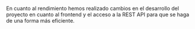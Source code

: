 En cuanto al rendimiento hemos realizado cambios en el desarrollo del proyecto en cuanto al frontend y el acceso a la REST API para que se haga de una forma más eficiente.
